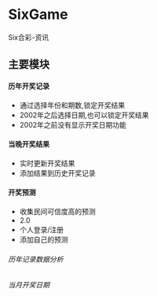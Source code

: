 # SixGame
Six合彩-资讯

## 主要模块

#### 历年开奖记录

- 通过选择年份和期数,锁定开奖结果
- 2002年之后选择日期,也可以锁定开奖结果
- 2002年之前没有显示开奖日期功能

#### 当晚开奖结果
- 实时更新开奖结果
- 添加结果到历史开奖记录

#### 开奖预测
- 收集民间可信度高的预测
- 2.0
- 个人登录/注册
- 添加自己的预测

###### 历年记录数据分析

###### 当月开奖日期


